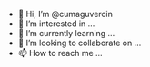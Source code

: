 - 👋 Hi, I’m @cumaguvercin
- 👀 I’m interested in ...
- 🌱 I’m currently learning ...
- 💞️ I’m looking to collaborate on ...
- 📫 How to reach me ...

<!---
cumaguvercin/cumaguvercin is a ✨ special ✨ repository because its `README.md` (this file) appears on your GitHub profile.
You can click the Preview link to take a look at your changes.
--->
